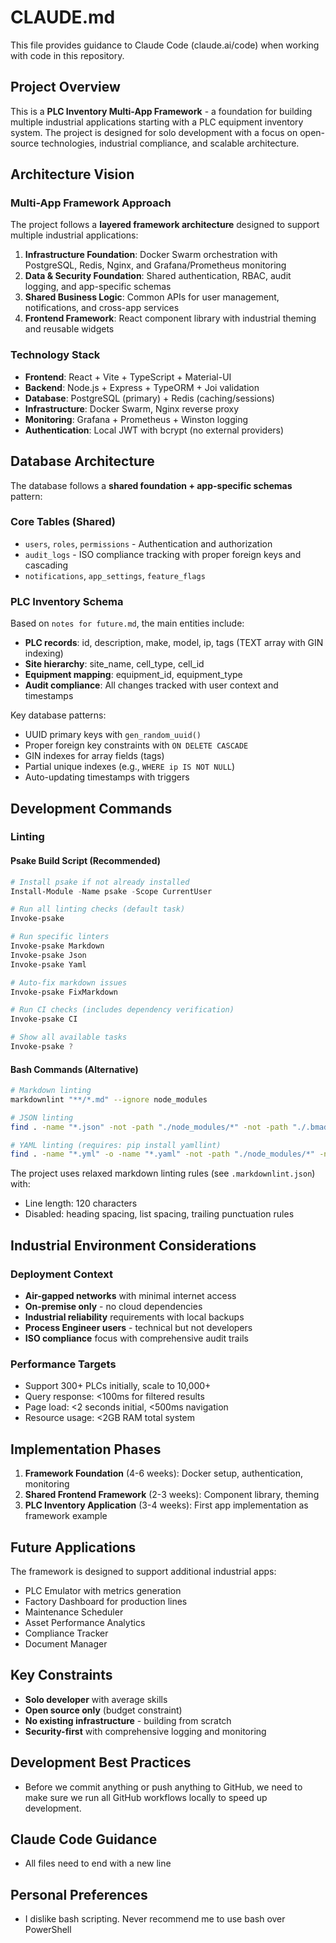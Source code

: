 # CLAUDE.md

This file provides guidance to Claude Code (claude.ai/code) when working with code in this repository.

## Project Overview

This is a **PLC Inventory Multi-App Framework** - a foundation for building multiple industrial applications
starting with a PLC equipment inventory system. The project is designed for solo development with a focus on
open-source technologies, industrial compliance, and scalable architecture.

## Architecture Vision

### Multi-App Framework Approach
The project follows a **layered framework architecture** designed to support multiple industrial applications:

1. **Infrastructure Foundation**: Docker Swarm orchestration with PostgreSQL, Redis, Nginx, and Grafana/Prometheus monitoring
2. **Data & Security Foundation**: Shared authentication, RBAC, audit logging, and app-specific schemas
3. **Shared Business Logic**: Common APIs for user management, notifications, and cross-app services
4. **Frontend Framework**: React component library with industrial theming and reusable widgets

### Technology Stack
- **Frontend**: React + Vite + TypeScript + Material-UI
- **Backend**: Node.js + Express + TypeORM + Joi validation
- **Database**: PostgreSQL (primary) + Redis (caching/sessions)
- **Infrastructure**: Docker Swarm, Nginx reverse proxy
- **Monitoring**: Grafana + Prometheus + Winston logging
- **Authentication**: Local JWT with bcrypt (no external providers)

## Database Architecture

The database follows a **shared foundation + app-specific schemas** pattern:

### Core Tables (Shared)
- `users`, `roles`, `permissions` - Authentication and authorization
- `audit_logs` - ISO compliance tracking with proper foreign keys and cascading
- `notifications`, `app_settings`, `feature_flags`

### PLC Inventory Schema
Based on `notes for future.md`, the main entities include:
- **PLC records**: id, description, make, model, ip, tags (TEXT array with GIN indexing)
- **Site hierarchy**: site_name, cell_type, cell_id
- **Equipment mapping**: equipment_id, equipment_type
- **Audit compliance**: All changes tracked with user context and timestamps

Key database patterns:
- UUID primary keys with `gen_random_uuid()`
- Proper foreign key constraints with `ON DELETE CASCADE`
- GIN indexes for array fields (tags)
- Partial unique indexes (e.g., `WHERE ip IS NOT NULL`)
- Auto-updating timestamps with triggers

## Development Commands

### Linting

#### Psake Build Script (Recommended)

```powershell
# Install psake if not already installed
Install-Module -Name psake -Scope CurrentUser

# Run all linting checks (default task)
Invoke-psake

# Run specific linters
Invoke-psake Markdown
Invoke-psake Json
Invoke-psake Yaml

# Auto-fix markdown issues
Invoke-psake FixMarkdown

# Run CI checks (includes dependency verification)
Invoke-psake CI

# Show all available tasks
Invoke-psake ?
```

#### Bash Commands (Alternative)

```bash
# Markdown linting
markdownlint "**/*.md" --ignore node_modules

# JSON linting
find . -name "*.json" -not -path "./node_modules/*" -not -path "./.bmad-core/*" -exec jsonlint {} \;

# YAML linting (requires: pip install yamllint)
find . -name "*.yml" -o -name "*.yaml" -not -path "./node_modules/*" -not -path "./.bmad-core/*" | xargs yamllint
```

The project uses relaxed markdown linting rules (see `.markdownlint.json`) with:
- Line length: 120 characters
- Disabled: heading spacing, list spacing, trailing punctuation rules

## Industrial Environment Considerations

### Deployment Context
- **Air-gapped networks** with minimal internet access
- **On-premise only** - no cloud dependencies
- **Industrial reliability** requirements with local backups
- **Process Engineer users** - technical but not developers
- **ISO compliance** focus with comprehensive audit trails

### Performance Targets
- Support 300+ PLCs initially, scale to 10,000+
- Query response: <100ms for filtered results
- Page load: <2 seconds initial, <500ms navigation
- Resource usage: <2GB RAM total system

## Implementation Phases

1. **Framework Foundation** (4-6 weeks): Docker setup, authentication, monitoring
2. **Shared Frontend Framework** (2-3 weeks): Component library, theming
3. **PLC Inventory Application** (3-4 weeks): First app implementation as framework example

## Future Applications
The framework is designed to support additional industrial apps:
- PLC Emulator with metrics generation
- Factory Dashboard for production lines
- Maintenance Scheduler
- Asset Performance Analytics
- Compliance Tracker
- Document Manager

## Key Constraints
- **Solo developer** with average skills
- **Open source only** (budget constraint)
- **No existing infrastructure** - building from scratch
- **Security-first** with comprehensive logging and monitoring

## Development Best Practices

- Before we commit anything or push anything to GitHub, we need to make sure we run all GitHub workflows locally
  to speed up development.

## Claude Code Guidance

- All files need to end with a new line

## Personal Preferences

- I dislike bash scripting. Never recommend me to use bash over PowerShell
